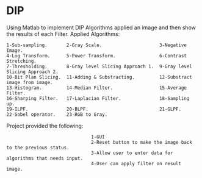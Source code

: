# DIP

Using Matlab to implement DIP Algorithms applied an image and then show the results of each Filter.
Applied Algorithms:
```
1-Sub-sampling.       2-Gray Scale.                     3-Negative Image.
4-Log Transform.      5-Power Transform.                6-Contrast Stretching.
7-Thresholding.       8-Gray level Slicing Approach 1.  9-Gray level Slicing Approach 2.
10-Bit Plan Slicing.  11-Adding & Substracting.         12-Substract image from image.
13-Histogram.         14-Median Filter.                 15-Average Filter.
16-Sharping Filter.   17-Laplacian Filter.              18-Sampling up.
19-ILPF.              20-BLPF.                          21-GLPF.
22-Sobel operator.    23-RGB to Gray.
```
Project provided the following:
```
                               1-GUI
                               2-Reset button to make the image back to the previous status.
                               3-Allow user to enter data for algorithms that needs input.
                               4-User can apply filter on result image.
       
```

